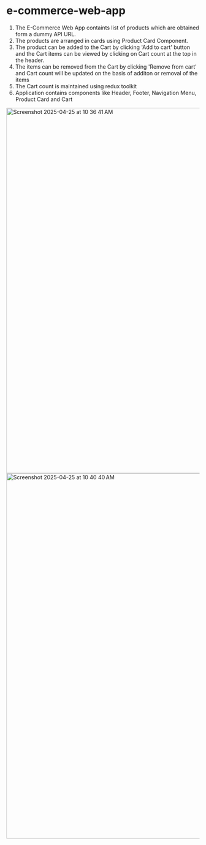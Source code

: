 # e-commerce-web-app

1. The E-Commerce Web App containts list of products which are obtained form a dummy API URL.
2. The products are arranged in cards using Product Card Component.
3. The product can be added to the Cart by clicking 'Add to cart' button and the Cart items can be viewed by clicking on Cart count at the top in the header.
4. The items can be removed from the Cart by clicking 'Remove from cart' and Cart count will be updated on the basis of additon or removal of the items
6. The Cart count is maintained using redux toolkit
7. Application contains components like Header, Footer, Navigation Menu, Product Card and Cart


<img width="954" alt="Screenshot 2025-04-25 at 10 36 41 AM" src="https://github.com/user-attachments/assets/285713b1-d6cb-4fda-85c9-85188bdd666c" />
<img width="954" alt="Screenshot 2025-04-25 at 10 40 40 AM" src="https://github.com/user-attachments/assets/44be04f6-7374-4527-bb64-068745942256" />



